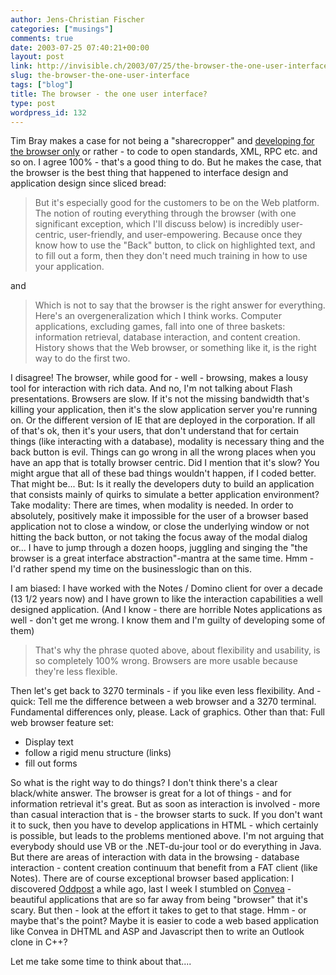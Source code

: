 ```yaml
---
author: Jens-Christian Fischer
categories: ["musings"]
comments: true
date: 2003-07-25 07:40:21+00:00
layout: post
link: http://invisible.ch/2003/07/25/the-browser-the-one-user-interface/
slug: the-browser-the-one-user-interface
tags: ["blog"]
title: The browser - the one user interface?
type: post
wordpress_id: 132
---
```


Tim Bray makes a case for not being a "sharecropper" and [developing for the browser only](http://www.tbray.org/ongoing/When/200x/2003/07/12/WebsThePlace) or rather - to code to open standards, XML, RPC etc. and so on. 
I agree 100% - that's a good thing to do. But he makes the case, that the browser is the best thing that happened to interface design and application design since sliced bread:


<blockquote>But it's especially good for the customers to be on the Web platform. The notion of routing everything through the browser (with one significant exception, which I'll discuss below) is incredibly user-centric, user-friendly, and user-empowering. Because once they know how to use the "Back" button, to click on highlighted text, and to fill out a form, then they don't need much training in how to use your application.</blockquote>


and


<blockquote>Which is not to say that the browser is the right answer for everything. Here's an overgeneralization which I think works. Computer applications, excluding games, fall into one of three baskets: information retrieval, database interaction, and content creation. History shows that the Web browser, or something like it, is the right way to do the first two. </blockquote>


I disagree! The browser, while good for - well - browsing, makes a lousy tool for interaction with rich data. And no, I'm not talking about Flash presentations. Browsers are slow. If it's not the missing bandwidth that's killing your application, then it's the slow application server you're running on. Or the different version of IE that are deployed in the corporation. If all of that's ok, then it's your users, that don't understand that for certain things (like interacting with a database), modality is necessary thing and the back button is evil.
Things can go wrong in all the wrong places when you have an app that is totally browser centric. Did I mention that it's slow?
You might argue that all of these bad things wouldn't happen, if I coded better. That might be... But: Is it really the developers duty to build an application that consists mainly of quirks to simulate a better application environment? Take modality: There are times, when modality is needed. In order to absolutely, positively make it impossible for the user of a browser based application not to close a window, or close the underlying window or not hitting the back button, or not taking the focus away of the modal dialog or... I have to jump through a dozen hoops,  juggling and singing the "the browser is a great interface abstraction"-mantra at the same time. Hmm - I'd rather spend my time on the businesslogic than on this.

I am biased: I have worked with the Notes / Domino client for over a decade (13 1/2 years now) and I have grown to like the interaction capabilities a well designed application. (And I know - there are horrible Notes applications as well - don't get me wrong. I know them and I'm guilty of developing some of them)


<blockquote>That's why the phrase quoted above, about flexibility and usability, is so completely 100% wrong. Browsers are more usable because they're less flexible.</blockquote>


Then let's get back to 3270 terminals - if you like even less flexibility. And - quick: Tell me the difference between a web browser and a 3270 terminal. Fundamental differences only, please.
Lack of graphics. Other than that: Full web browser feature set: 

  * Display text
  * follow a rigid menu structure (links)
  * fill out forms

So what is the right way to do things?
I don't think there's a clear black/white answer. The browser is great for a lot of things - and for information retrieval it's great. But as soon as interaction is involved - more than casual interaction that is - the browser starts to suck. 
If you don't want it to suck, then you have to develop applications in HTML - which certainly is possible, but leads to the problems mentioned above.
I'm not arguing that everybody should use VB or the .NET-du-jour tool or do everything in Java. But there are areas of interaction with data in the browsing - database interaction - content creation continuum that benefit from a FAT client (like Notes).
There are of course exceptional browser based application: I discovered [Oddpost](http://www.oddpost.com/) a while ago, last I week I stumbled on [Convea](http://www.convea.com/) - beautiful applications that are so far away from being "browser" that it's scary. But then - look at the effort it takes to get to that stage. Hmm - or maybe that's the point? Maybe it is easier to code a web based application like Convea in DHTML and ASP and Javascript then to write an Outlook clone in C++? 

Let me take some time to think about that....
